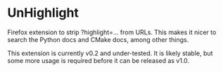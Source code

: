 UnHighlight
===========

Firefox extension to strip ?highlight=... from URLs.
This makes it nicer to search the Python docs and CMake docs, among other things.

This extension is currently v0.2 and under-tested. It is likely stable, but some more usage is required before it can be released as v1.0.
